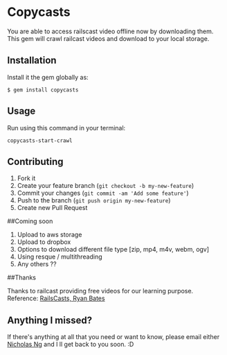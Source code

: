 # Copycasts

You are able to access railscast video offline now by downloading them. This gem will crawl railcast videos and download to your local storage.

## Installation

Install it the gem globally as:

    $ gem install copycasts

## Usage

Run using this command in your terminal:

    copycasts-start-crawl

## Contributing

1. Fork it
2. Create your feature branch (`git checkout -b my-new-feature`)
3. Commit your changes (`git commit -am 'Add some feature'`)
4. Push to the branch (`git push origin my-new-feature`)
5. Create new Pull Request

##Coming soon

1. Upload to aws storage
2. Upload to dropbox
3. Options to download different file type [zip, mp4, m4v, webm, ogv]
4. Using resque / multithreading
5. Any others ??

##Thanks

Thanks to railcast providing free videos for our learning purpose.
Reference: [RailsCasts, Ryan Bates](http://railscasts.com/)

## Anything I missed?

If there's anything at all that you need or want to know, please email either
[Nicholas Ng](mailto:secret@live.com.my) and I ll get back to you soon. :D